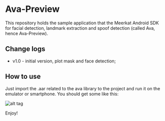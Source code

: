 # Ava-Preview

This repository holds the sample application that the Meerkat Android SDK for facial
detection, landmark extraction and spoof detection (called Ava, hence Ava-Preview).

## Change logs

- v1.0 - initial version, plot mask and face detection;

## How to use

Just import the .aar related to the ava library to the project and run it on the
emulator or smartphone. You should get some like this:

![alt tag](https://raw.githubusercontent.com/meerkat-cv/ava_preview/master/demo.png)


Enjoy!

